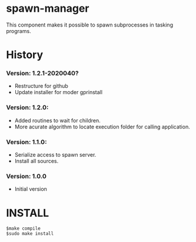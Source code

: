 # spawn-manager

This component makes it possible to spawn subprocesses in tasking programs.

# History
### Version: 1.2.1-2020040?
* Restructure for github
* Update installer for moder gprinstall
### Version: 1.2.0:
* Added routines to wait for children.
* More acurate algorithm to locate execution folder for calling application.
### Version: 1.1.0:
* Serialize access to spawn server.
* Install all sources.
### Version: 1.0.0
* Initial version

# INSTALL
```
$make compile
$sudo make install
```
